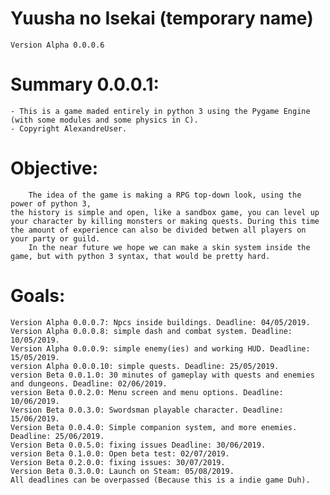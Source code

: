 # Yuusha no Isekai (temporary name)
	Version Alpha 0.0.0.6
# Summary 0.0.0.1:
	- This is a game maded entirely in python 3 using the Pygame Engine (with some modules and some physics in C).
	- Copyright AlexandreUser.
# Objective:
		The idea of the game is making a RPG top-down look, using the power of python 3, 
	the history is simple and open, like a sandbox game, you can level up your character by killing monsters or making quests. During this time the amount of experience can also be divided betwen all players on your party or guild.
		In the near future we hope we can make a skin system inside the game, but with python 3 syntax, that would be pretty hard.
# Goals:
	Version Alpha 0.0.0.7: Npcs inside buildings. Deadline: 04/05/2019.
	Version Alpha 0.0.0.8: simple dash and combat system. Deadline: 10/05/2019.
	Version Alpha 0.0.0.9: simple enemy(ies) and working HUD. Deadline: 15/05/2019.
	version Alpha 0.0.0.10: simple quests. Deadline: 25/05/2019.
	version Beta 0.0.1.0: 30 minutes of gameplay with quests and enemies and dungeons. Deadline: 02/06/2019.
	version Beta 0.0.2.0: Menu screen and menu options. Deadline: 10/06/2019.
	Version Beta 0.0.3.0: Swordsman playable character. Deadline: 15/06/2019.
	Version Beta 0.0.4.0: Simple companion system, and more enemies. Deadline: 25/06/2019.
	Version Beta 0.0.5.0: fixing issues Deadline: 30/06/2019.
	version Beta 0.1.0.0: Open beta test: 02/07/2019. 
	Version Beta 0.2.0.0: fixing issues: 30/07/2019.
	Version Beta 0.3.0.0: Launch on Steam: 05/08/2019.
	All deadlines can be overpassed (Because this is a indie game Duh).